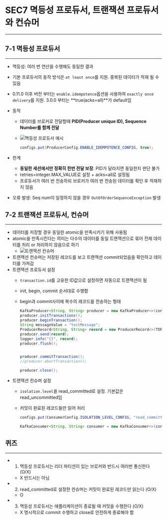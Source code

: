 # SEC7 멱등성 프로듀서, 트랜잭션 프로듀서와 컨슈머

---

## 7-1 멱등성 프로듀서

---

- 멱등성: 여러 번 연산을 수행해도 동일한 결과
- 기본 프로듀서의 동작 방식은 `at least once`를 지원. 중복된 데이터가 적재 될 수 있음
- 0.11.0 이후 버전 부터는 `enable.idempotence`옵션을 사용하여 `exactly once delivery`를 지원.  3.0.0 부터는 **true(acks=all)**가 default임
- 동작
  - 데이터를 브로커로 전달할때 **PID(Producer unique ID), Sequence Number를 함께 전달**
  - ![멱등성 프로듀서 예시](https://blog.kakaocdn.net/dn/Bf2AH/btrDyGC6eqp/KOalY5qbaVinUaAo5r0X8k/img.png)

    ```java
    configs.put(ProducerConfig.ENABLE_IDEMPOTENCE_CONFIG, true);
    ```

- 한계
  - **동일한 세션에서만 정확히 한번 전달 보장**. PID가 달라지면 동일한지 판단 불가
  - retries=integer.MAX_VALUE로 설정 + acks=all로 설정됨
  - 프로듀서가 여러 번 전송하되 브로커가 여러 번 전송된 데이터를 확인 후 적재하지 않음
- 오류 발생: Seq num이 일정하지 않을 경우 `OutOfOrderSequenceException` 발생

## 7-2 트랜잭션 프로듀서, 컨슈머

---

- 데이터를 저장할 경우 동일한 atomic을 만족시키기 위해 사용됨
- atomic을 만족시킨다는 의미는 다수의 데이터를 동일 트랜잭션으로 묶어 전체 데이터를 처리 or 처리하지 않음으로 하기
  - ![트랜잭션 컨슈머](https://gunju-ko.github.io//assets/img/posts/kafka-transaction/read_commit1.png)
- 트랜잭션 컨슈머는 저장된 레코드를 보고 트랜잭션 commit되었음을 확인하고 데이터를 가져감
- 트랜잭션 프로듀서 설정
  - `transaction.id`를 고유한 ID값으로 설정하면 자동으로 트랜잭션이 됨
  - init, begin, commit 순서대로 수행함
  - begin과 commit사이에 복수의 레코드를 전송하는 형태

    ```java
    KafkaProducer<String, String> producer = new KafkaProducer<>(configs);
    producer.initTransactions();
    producer.beginTransaction();
    String messageValue = "testMessage";
    ProducerRecord<String, String> record = new ProducerRecord<>(TOPIC_NAME, messageValue);
    producer.send(record);
    logger.info("{}", record);
    producer.flush();


    producer.commitTransaction();
    //producer.abortTransaction();

    producer.close();
    ```
- 트랜잭션 컨슈머 설정
  - `isolation.level`을 read_committed로 설정. 기본값은 read_uncommitted임
  - 커밋이 완료된 레코드들만 읽어 처리

    ```java
    configs.put(ConsumerConfig.ISOLATION_LEVEL_CONFIG, "read_committed");

    KafkaConsumer<String, String> consumer = new KafkaConsumer<>(configs);
    ```


## 퀴즈

---

- 1) 멱등성 프로듀서는 리더 파티션이 있는 브로커와 반드시 여러번 통신한다 (O/X)
  - X 반드시는 아님
- 2) read_committed로 설정한 컨슈머는 커밋이 완료된 레코드만 읽는다 (O/X)
  - O
- 3) 멱등성 프로듀서는 애플리케이션이 종료될 때 커밋을 수행한다 (O/X)
  - X 명시적으로 commit 수행하고 close로 안전하게 종료해야 함